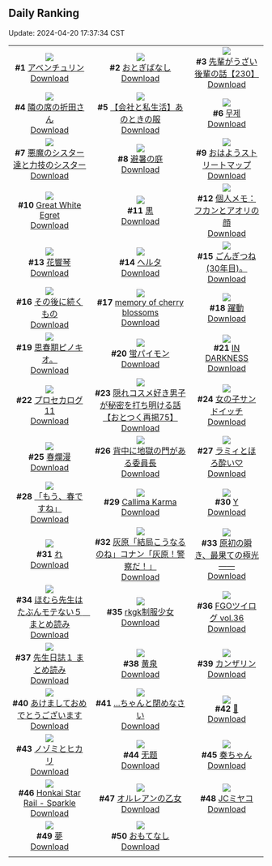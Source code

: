 ## Daily Ranking
Update: 2024-04-20 17:37:34 CST

|      |      |      |
| :----: | :----: | :----: |
| ![](https://i.pixiv.re/c/240x480/img-master/img/2024/04/18/00/00/24/117930432_p0_master1200.jpg)<br>**#1** [アベンチュリン](https://www.pixiv.net/artworks/117930432)<br>[Download](https://i.pixiv.re/img-original/img/2024/04/18/00/00/24/117930432_p0.png) | ![](https://i.pixiv.re/c/240x480/img-master/img/2024/04/18/00/00/15/117930388_p0_master1200.jpg)<br>**#2** [おとぎばなし](https://www.pixiv.net/artworks/117930388)<br>[Download](https://i.pixiv.re/img-original/img/2024/04/18/00/00/15/117930388_p0.jpg) | ![](https://i.pixiv.re/c/240x480/img-master/img/2024/04/19/19/05/13/117975259_p0_master1200.jpg)<br>**#3** [先輩がうざい後輩の話【230】](https://www.pixiv.net/artworks/117975259)<br>[Download](https://i.pixiv.re/img-original/img/2024/04/19/19/05/13/117975259_p0.jpg) |
| ![](https://i.pixiv.re/c/240x480/img-master/img/2024/04/19/00/00/35/117957166_p0_master1200.jpg)<br>**#4** [隣の席の折田さん](https://www.pixiv.net/artworks/117957166)<br>[Download](https://i.pixiv.re/img-original/img/2024/04/19/00/00/35/117957166_p0.png) | ![](https://i.pixiv.re/c/240x480/img-master/img/2024/04/19/12/00/11/117967583_p0_master1200.jpg)<br>**#5** [【会社と私生活】あのときの服](https://www.pixiv.net/artworks/117967583)<br>[Download](https://i.pixiv.re/img-original/img/2024/04/19/12/00/11/117967583_p0.jpg) | ![](https://i.pixiv.re/c/240x480/img-master/img/2024/04/18/00/00/18/117930405_p0_master1200.jpg)<br>**#6** [무제](https://www.pixiv.net/artworks/117930405)<br>[Download](https://i.pixiv.re/img-original/img/2024/04/18/00/00/18/117930405_p0.jpg) |
| ![](https://i.pixiv.re/c/240x480/img-master/img/2024/04/18/19/45/35/117949190_p0_master1200.jpg)<br>**#7** [悪魔のシスター達と力技のシスター](https://www.pixiv.net/artworks/117949190)<br>[Download](https://i.pixiv.re/img-original/img/2024/04/18/19/45/35/117949190_p0.jpg) | ![](https://i.pixiv.re/c/240x480/img-master/img/2024/04/18/00/00/02/117930308_p0_master1200.jpg)<br>**#8** [避暑の庭](https://www.pixiv.net/artworks/117930308)<br>[Download](https://i.pixiv.re/img-original/img/2024/04/18/00/00/02/117930308_p0.jpg) | ![](https://i.pixiv.re/c/240x480/img-master/img/2024/04/19/07/30/02/117964104_p0_master1200.jpg)<br>**#9** [おはようストリートマップ](https://www.pixiv.net/artworks/117964104)<br>[Download](https://i.pixiv.re/img-original/img/2024/04/19/07/30/02/117964104_p0.jpg) |
| ![](https://i.pixiv.re/c/240x480/img-master/img/2024/04/18/04/33/28/117933438_p0_master1200.jpg)<br>**#10** [Great White Egret](https://www.pixiv.net/artworks/117933438)<br>[Download](https://i.pixiv.re/img-original/img/2024/04/18/04/33/28/117933438_p0.png) | ![](https://i.pixiv.re/c/240x480/img-master/img/2024/04/18/18/00/08/117946607_p0_master1200.jpg)<br>**#11** [黒](https://www.pixiv.net/artworks/117946607)<br>[Download](https://i.pixiv.re/img-original/img/2024/04/18/18/00/08/117946607_p0.jpg) | ![](https://i.pixiv.re/c/240x480/img-master/img/2024/04/18/06/00/04/117936385_p0_master1200.jpg)<br>**#12** [個人メモ：フカンとアオリの顔](https://www.pixiv.net/artworks/117936385)<br>[Download](https://i.pixiv.re/img-original/img/2024/04/18/06/00/04/117936385_p0.jpg) |
| ![](https://i.pixiv.re/c/240x480/img-master/img/2024/04/18/19/37/34/117948991_p0_master1200.jpg)<br>**#13** [花響琴](https://www.pixiv.net/artworks/117948991)<br>[Download](https://i.pixiv.re/img-original/img/2024/04/18/19/37/34/117948991_p0.jpg) | ![](https://i.pixiv.re/c/240x480/img-master/img/2024/04/18/17/47/59/117946357_p0_master1200.jpg)<br>**#14** [ヘルタ](https://www.pixiv.net/artworks/117946357)<br>[Download](https://i.pixiv.re/img-original/img/2024/04/18/17/47/59/117946357_p0.png) | ![](https://i.pixiv.re/c/240x480/img-master/img/2024/04/18/02/35/35/117934239_p0_master1200.jpg)<br>**#15** [ごんぎつね(30年目)。](https://www.pixiv.net/artworks/117934239)<br>[Download](https://i.pixiv.re/img-original/img/2024/04/18/02/35/35/117934239_p0.jpg) |
| ![](https://i.pixiv.re/c/240x480/img-master/img/2024/04/18/22/07/29/117944050_p0_master1200.jpg)<br>**#16** [その後に続くもの](https://www.pixiv.net/artworks/117944050)<br>[Download](https://i.pixiv.re/img-original/img/2024/04/18/22/07/29/117944050_p0.jpg) | ![](https://i.pixiv.re/c/240x480/img-master/img/2024/04/18/00/00/15/117930391_p0_master1200.jpg)<br>**#17** [memory of cherry blossoms](https://www.pixiv.net/artworks/117930391)<br>[Download](https://i.pixiv.re/img-original/img/2024/04/18/00/00/15/117930391_p0.jpg) | ![](https://i.pixiv.re/c/240x480/img-master/img/2024/04/19/00/13/40/117957805_p0_master1200.jpg)<br>**#18** [躍動](https://www.pixiv.net/artworks/117957805)<br>[Download](https://i.pixiv.re/img-original/img/2024/04/19/00/13/40/117957805_p0.jpg) |
| ![](https://i.pixiv.re/c/240x480/img-master/img/2024/04/18/16/08/41/117943274_p0_master1200.jpg)<br>**#19** [思春期ピノキオ。](https://www.pixiv.net/artworks/117943274)<br>[Download](https://i.pixiv.re/img-original/img/2024/04/18/16/08/41/117943274_p0.jpg) | ![](https://i.pixiv.re/c/240x480/img-master/img/2024/04/18/15/41/25/117944134_p0_master1200.jpg)<br>**#20** [蛍パイモン](https://www.pixiv.net/artworks/117944134)<br>[Download](https://i.pixiv.re/img-original/img/2024/04/18/15/41/25/117944134_p0.jpg) | ![](https://i.pixiv.re/c/240x480/img-master/img/2024/04/18/00/34/28/117931734_p0_master1200.jpg)<br>**#21** [IN DARKNESS](https://www.pixiv.net/artworks/117931734)<br>[Download](https://i.pixiv.re/img-original/img/2024/04/18/00/34/28/117931734_p0.jpg) |
| ![](https://i.pixiv.re/c/240x480/img-master/img/2024/04/18/19/35/15/117948929_p0_master1200.jpg)<br>**#22** [プロセカログ11](https://www.pixiv.net/artworks/117948929)<br>[Download](https://i.pixiv.re/img-original/img/2024/04/18/19/35/15/117948929_p0.jpg) | ![](https://i.pixiv.re/c/240x480/img-master/img/2024/04/18/12/00/38/117940754_p0_master1200.jpg)<br>**#23** [隠れコスメ好き男子が秘密を打ち明ける話【おとつく再掲75】](https://www.pixiv.net/artworks/117940754)<br>[Download](https://i.pixiv.re/img-original/img/2024/04/18/12/00/38/117940754_p0.jpg) | ![](https://i.pixiv.re/c/240x480/img-master/img/2024/04/18/12/07/51/117940864_p0_master1200.jpg)<br>**#24** [女の子サンドイッチ](https://www.pixiv.net/artworks/117940864)<br>[Download](https://i.pixiv.re/img-original/img/2024/04/18/12/07/51/117940864_p0.jpg) |
| ![](https://i.pixiv.re/c/240x480/img-master/img/2024/04/19/00/02/01/117957333_p0_master1200.jpg)<br>**#25** [春爛漫](https://www.pixiv.net/artworks/117957333)<br>[Download](https://i.pixiv.re/img-original/img/2024/04/19/00/02/01/117957333_p0.png) | ![](https://i.pixiv.re/c/240x480/img-master/img/2024/04/18/17/35/21/117946105_p0_master1200.jpg)<br>**#26** [背中に地獄の門がある委員長](https://www.pixiv.net/artworks/117946105)<br>[Download](https://i.pixiv.re/img-original/img/2024/04/18/17/35/21/117946105_p0.png) | ![](https://i.pixiv.re/c/240x480/img-master/img/2024/04/18/17/51/23/117946421_p0_master1200.jpg)<br>**#27** [ラミィとほろ酔い♡](https://www.pixiv.net/artworks/117946421)<br>[Download](https://i.pixiv.re/img-original/img/2024/04/18/17/51/23/117946421_p0.png) |
| ![](https://i.pixiv.re/c/240x480/img-master/img/2024/04/19/01/30/01/117959798_p0_master1200.jpg)<br>**#28** [「もう、春ですね」](https://www.pixiv.net/artworks/117959798)<br>[Download](https://i.pixiv.re/img-original/img/2024/04/19/01/30/01/117959798_p0.jpg) | ![](https://i.pixiv.re/c/240x480/img-master/img/2024/04/18/00/20/40/117931321_p0_master1200.jpg)<br>**#29** [Callima Karma](https://www.pixiv.net/artworks/117931321)<br>[Download](https://i.pixiv.re/img-original/img/2024/04/18/00/20/40/117931321_p0.jpg) | ![](https://i.pixiv.re/c/240x480/img-master/img/2024/04/18/19/54/57/117949407_p0_master1200.jpg)<br>**#30** [Y](https://www.pixiv.net/artworks/117949407)<br>[Download](https://i.pixiv.re/img-original/img/2024/04/18/19/54/57/117949407_p0.png) |
| ![](https://i.pixiv.re/c/240x480/img-master/img/2024/04/19/04/30/03/117962214_p0_master1200.jpg)<br>**#31** [れ](https://www.pixiv.net/artworks/117962214)<br>[Download](https://i.pixiv.re/img-original/img/2024/04/19/04/30/03/117962214_p0.png) | ![](https://i.pixiv.re/c/240x480/img-master/img/2024/04/18/16/39/40/117945063_p0_master1200.jpg)<br>**#32** [灰原「結局こうなるのね」コナン「灰原！警察だ！」](https://www.pixiv.net/artworks/117945063)<br>[Download](https://i.pixiv.re/img-original/img/2024/04/18/16/39/40/117945063_p0.jpg) | ![](https://i.pixiv.re/c/240x480/img-master/img/2024/04/19/14/16/36/117969579_p0_master1200.jpg)<br>**#33** [原初の瞬き、最果ての極光——](https://www.pixiv.net/artworks/117969579)<br>[Download](https://i.pixiv.re/img-original/img/2024/04/19/14/16/36/117969579_p0.jpg) |
| ![](https://i.pixiv.re/c/240x480/img-master/img/2024/04/18/11/34/22/117940310_p0_master1200.jpg)<br>**#34** [ほむら先生はたぶんモテない５　まとめ読み](https://www.pixiv.net/artworks/117940310)<br>[Download](https://i.pixiv.re/img-original/img/2024/04/18/11/34/22/117940310_p0.jpg) | ![](https://i.pixiv.re/c/240x480/img-master/img/2024/04/18/17/26/45/117945970_p0_master1200.jpg)<br>**#35** [rkgk制服少女](https://www.pixiv.net/artworks/117945970)<br>[Download](https://i.pixiv.re/img-original/img/2024/04/18/17/26/45/117945970_p0.png) | ![](https://i.pixiv.re/c/240x480/img-master/img/2024/04/18/07/34/07/117937486_p0_master1200.jpg)<br>**#36** [FGOツイログ vol.36](https://www.pixiv.net/artworks/117937486)<br>[Download](https://i.pixiv.re/img-original/img/2024/04/18/07/34/07/117937486_p0.jpg) |
| ![](https://i.pixiv.re/c/240x480/img-master/img/2024/04/19/13/16/25/117968789_p0_master1200.jpg)<br>**#37** [先生日誌１ まとめ読み](https://www.pixiv.net/artworks/117968789)<br>[Download](https://i.pixiv.re/img-original/img/2024/04/19/13/16/25/117968789_p0.jpg) | ![](https://i.pixiv.re/c/240x480/img-master/img/2024/04/18/18/00/08/117946611_p0_master1200.jpg)<br>**#38** [黄泉](https://www.pixiv.net/artworks/117946611)<br>[Download](https://i.pixiv.re/img-original/img/2024/04/18/18/00/08/117946611_p0.jpg) | ![](https://i.pixiv.re/c/240x480/img-master/img/2024/04/18/21/01/38/117951408_p0_master1200.jpg)<br>**#39** [カンザリン](https://www.pixiv.net/artworks/117951408)<br>[Download](https://i.pixiv.re/img-original/img/2024/04/18/21/01/38/117951408_p0.png) |
| ![](https://i.pixiv.re/c/240x480/img-master/img/2024/04/18/15/00/05/117943496_p0_master1200.jpg)<br>**#40** [あけましておめでとうございます](https://www.pixiv.net/artworks/117943496)<br>[Download](https://i.pixiv.re/img-original/img/2024/04/18/15/00/05/117943496_p0.png) | ![](https://i.pixiv.re/c/240x480/img-master/img/2024/04/19/18/00/11/117973489_p0_master1200.jpg)<br>**#41** [...ちゃんと閉めなさい](https://www.pixiv.net/artworks/117973489)<br>[Download](https://i.pixiv.re/img-original/img/2024/04/19/18/00/11/117973489_p0.png) | ![](https://i.pixiv.re/c/240x480/img-master/img/2024/04/18/00/00/07/117930345_p0_master1200.jpg)<br>**#42** [🤍](https://www.pixiv.net/artworks/117930345)<br>[Download](https://i.pixiv.re/img-original/img/2024/04/18/00/00/07/117930345_p0.jpg) |
| ![](https://i.pixiv.re/c/240x480/img-master/img/2024/04/19/00/00/37/117957179_p0_master1200.jpg)<br>**#43** [ノゾミとヒカリ](https://www.pixiv.net/artworks/117957179)<br>[Download](https://i.pixiv.re/img-original/img/2024/04/19/00/00/37/117957179_p0.jpg) | ![](https://i.pixiv.re/c/240x480/img-master/img/2024/04/18/01/18/29/117932857_p0_master1200.jpg)<br>**#44** [无题](https://www.pixiv.net/artworks/117932857)<br>[Download](https://i.pixiv.re/img-original/img/2024/04/18/01/18/29/117932857_p0.jpg) | ![](https://i.pixiv.re/c/240x480/img-master/img/2024/04/18/00/15/34/117931166_p0_master1200.jpg)<br>**#45** [奏ちゃん](https://www.pixiv.net/artworks/117931166)<br>[Download](https://i.pixiv.re/img-original/img/2024/04/18/00/15/34/117931166_p0.jpg) |
| ![](https://i.pixiv.re/c/240x480/img-master/img/2024/04/18/05/06/24/117935938_p0_master1200.jpg)<br>**#46** [Honkai Star Rail - Sparkle](https://www.pixiv.net/artworks/117935938)<br>[Download](https://i.pixiv.re/img-original/img/2024/04/18/05/06/24/117935938_p0.jpg) | ![](https://i.pixiv.re/c/240x480/img-master/img/2024/04/19/23/30/47/117982311_p0_master1200.jpg)<br>**#47** [オルレアンの乙女](https://www.pixiv.net/artworks/117982311)<br>[Download](https://i.pixiv.re/img-original/img/2024/04/19/23/30/47/117982311_p0.jpg) | ![](https://i.pixiv.re/c/240x480/img-master/img/2024/04/18/00/07/28/117930897_p0_master1200.jpg)<br>**#48** [JCミヤコ](https://www.pixiv.net/artworks/117930897)<br>[Download](https://i.pixiv.re/img-original/img/2024/04/18/00/07/28/117930897_p0.png) |
| ![](https://i.pixiv.re/c/240x480/img-master/img/2024/04/18/20/44/43/117950841_p0_master1200.jpg)<br>**#49** [夢](https://www.pixiv.net/artworks/117950841)<br>[Download](https://i.pixiv.re/img-original/img/2024/04/18/20/44/43/117950841_p0.png) | ![](https://i.pixiv.re/c/240x480/img-master/img/2024/04/19/20/48/38/117978126_p0_master1200.jpg)<br>**#50** [おもてなし](https://www.pixiv.net/artworks/117978126)<br>[Download](https://i.pixiv.re/img-original/img/2024/04/19/20/48/38/117978126_p0.png) |
|      |
